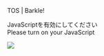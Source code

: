 TOS | Barkle!

JavaScriptを有効にしてください  
Please turn on your JavaScript

![](/static-assets/splash.png?1728132974550)